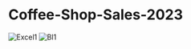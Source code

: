 # Coffee-Shop-Sales-2023

![Excel1](https://github.com/thaheer17/Coffee-Shop-Sales-2023/assets/140732104/9c78c2f1-8e91-467b-b746-888ed82f90f1)
![BI1](https://github.com/thaheer17/Coffee-Shop-Sales-2023/assets/140732104/7bb4e2c7-1332-4a82-a3d0-886308d54fd9)
